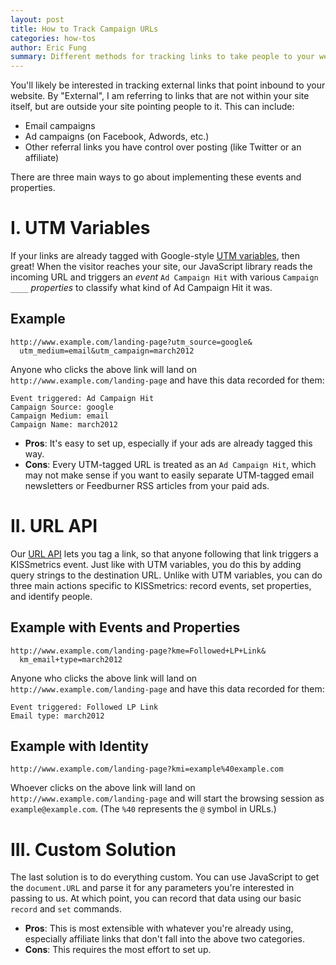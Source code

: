 ```yaml
---
layout: post
title: How to Track Campaign URLs
categories: how-tos
author: Eric Fung
summary: Different methods for tracking links to take people to your website.
---
```

You'll likely be interested in tracking external links that point inbound to your website. By "External", I am referring to links that are not within your site itself, but are outside your site pointing people to it. This can include:

* Email campaigns
* Ad campaigns (on Facebook, Adwords, etc.)
* Other referral links you have control over posting (like Twitter or an affiliate)

There are three main ways to go about implementing these events and properties.

# I. UTM Variables

If your links are already tagged with Google-style [UTM variables][utm], then great! When the visitor reaches your site, our JavaScript library reads the incoming URL and triggers an *event* `Ad Campaign Hit` with various `Campaign ____` *properties* to classify what kind of Ad Campaign Hit it was.

## Example

    http://www.example.com/landing-page?utm_source=google&
      utm_medium=email&utm_campaign=march2012

Anyone who clicks the above link will land on `http://www.example.com/landing-page` and have this data recorded for them:

    Event triggered: Ad Campaign Hit
    Campaign Source: google
    Campaign Medium: email
    Campaign Name: march2012
  
* **Pros**: It's easy to set up, especially if your ads are already tagged this way.
* **Cons**: Every UTM-tagged URL is treated as an `Ad Campaign Hit`, which may not make sense if you want to easily separate UTM-tagged email newsletters or Feedburner RSS articles from your paid ads.

# II. URL API

Our [URL API][url] lets you tag a link, so that anyone following that link triggers a KISSmetrics event. Just like with UTM variables, you do this by adding query strings to the destination URL. Unlike with UTM variables, you can do three main actions specific to KISSmetrics: record events, set properties, and identify people.

## Example with Events and Properties

    http://www.example.com/landing-page?kme=Followed+LP+Link&
      km_email+type=march2012

Anyone who clicks the above link will land on `http://www.example.com/landing-page` and have this data recorded for them:

    Event triggered: Followed LP Link
    Email type: march2012

## Example with Identity

    http://www.example.com/landing-page?kmi=example%40example.com

Whoever clicks on the above link will land on `http://www.example.com/landing-page` and will start the browsing session as `example@example.com`. (The `%40` represents the `@` symbol in URLs.)

# III. Custom Solution

The last solution is to do everything custom. You can use JavaScript to get the `document.URL` and parse it for any parameters you're interested in passing to us. At which point, you can record that data using our basic `record` and `set` commands.

* **Pros**: This is most extensible with whatever you're already using, especially affiliate links that don't fall into the above two categories.
* **Cons**: This requires the most effort to set up.

[utm]: /integrations/utm-variables
[url]: /apis/url
[auto-tagging]: http://support.google.com/analytics/bin/answer.py?hl=en&answer=1033981

[ga-builder]: http://support.google.com/analytics/bin/answer.py?hl=en&answer=1033867
[km-builder]: /apis/url#url-builder